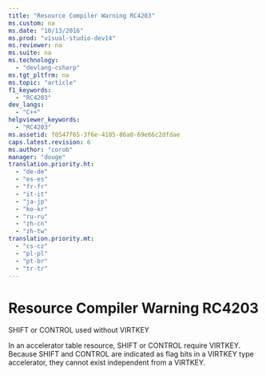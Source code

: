 ```yaml
---
title: "Resource Compiler Warning RC4203"
ms.custom: na
ms.date: "10/13/2016"
ms.prod: "visual-studio-dev14"
ms.reviewer: na
ms.suite: na
ms.technology: 
  - "devlang-csharp"
ms.tgt_pltfrm: na
ms.topic: "article"
f1_keywords: 
  - "RC4203"
dev_langs: 
  - "C++"
helpviewer_keywords: 
  - "RC4203"
ms.assetid: f0547f65-3f6e-4105-86a0-69e66c2dfdae
caps.latest.revision: 6
ms.author: "corob"
manager: "douge"
translation.priority.ht: 
  - "de-de"
  - "es-es"
  - "fr-fr"
  - "it-it"
  - "ja-jp"
  - "ko-kr"
  - "ru-ru"
  - "zh-cn"
  - "zh-tw"
translation.priority.mt: 
  - "cs-cz"
  - "pl-pl"
  - "pt-br"
  - "tr-tr"
---
```

# Resource Compiler Warning RC4203
SHIFT or CONTROL used without VIRTKEY  
  
 In an accelerator table resource, SHIFT or CONTROL require VIRTKEY. Because SHIFT and CONTROL are indicated as flag bits in a VIRTKEY type accelerator, they cannot exist independent from a VIRTKEY.